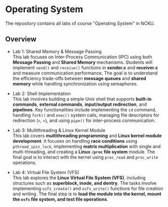 # Operating System
The repository contains all labs of course "Operating System" in NCKU.
## Overview
- Lab 1: Shared Memory & Message Passing  
This lab focuses on Inter-Process Communication (IPC) using both **Message Passing** and **Shared Memory** mechanisms. Students will implement `send()` and `receive()` functions in **sender.c** and **receiver.c** and measure communication performance. The goal is to understand the efficiency trade-offs between **message queues** and **shared memory** while handling synchronization using semaphores.  

- Lab 2: Shell Implementation  
This lab involves building a simple Unix shell that supports **built-in commands**, **external commands**, **input/output redirection**, and **pipelines**. Key functionalities include implementing the `cd` command, handling `fork()` and `exec()` system calls, managing file descriptors for redirection (`>`, `<`), and using `pipe()` for inter-process communication.  

- Lab 3: Multithreading & Linux Kernel Module  
This lab covers **multithreading programming** and **Linux kernel module development**. It focuses on handling **race conditions** using `pthread_spin_lock`, implementing **matrix multiplication** with single and multi-threading, and creating a **Linux `/proc` file system** module. The final goal is to interact with the kernel using `proc_read` and `proc_write` operations.  

- Lab 4: Virtual File System (VFS)  
This lab explores the **Linux Virtual File System (VFS)**, including structures such as **superblock, inode, and dentry**. The tasks involve implementing `osfs_create()` and `osfs_write()` functions for file creation and writing. The final step is to **load the module into the kernel, mount the `osfs` file system, and test file operations**.  
